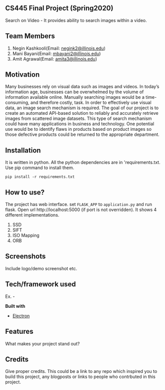 
## CS445 Final Project (Spring2020)
Search on Video - It provides ability to search images within a video.

## Team Members
1. Negin Kashkooli(Email: negink2@illinois.edu)
2. Mani Bayani(Email: mbayani2@illinois.edu)
3. Amit Agrawal(Email: amita3@illinois.edu)

## Motivation
Many businesses rely on visual data such as images and videos. In today’s information age, businesses
can be overwhelmed by the volume of information available online. Manually searching images
would be a time-consuming, and therefore costly, task. In order to effectively use visual data, an
image search mechanism is required. The goal of our project is to create an automated API-based
solution to reliably and accurately retrieve images from scattered image datasets. This type of search
mechanism could have many applications in business and technology. One potential use would be
to identify flaws in products based on product images so those defective products could be returned
to the appropriate department.

## Installation
It is written in python. All the python dependencies are in 'requirements.txt. Use pip command to install them.
```
pip install -r requirements.txt
```

## How to use?
The project has web interface. set ```FLASK_APP``` to ```application.py``` and run flask. Open url http://localhost:5000 (if port is not overridden).
It shows 4 different implementations.
1. SSD
2. SIFT
3. ISO Mapping
4. ORB

## Screenshots
Include logo/demo screenshot etc.

## Tech/framework used
Ex. -

<b>Built with</b>
- [Electron](https://electron.atom.io)

## Features
What makes your project stand out?




## Credits
Give proper credits. This could be a link to any repo which inspired you to build this project, any blogposts or links to people who contrbuted in this project. 

